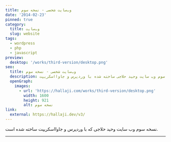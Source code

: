 ```yaml
---
title: وب‌سایت شخصی - نسخه سوم
date: '2014-02-23'
pinned: true
category:
  title: وب‌سایت
  slug: website
tags:
  - wordpress
  - php
  - javascript
preview:
  desktop: '/works/third-version/desktop.png'
seo:
  title: وب‌سایت شخصی - نسخه سوم
  description: نسخه سوم وب سایت وحید حلاجی ساخته شده با وردپرس و جاوااسکریپت
  openGraph:
    images:
      - url: 'https://hallaji.com/works/third-version/desktop.png'
        width: 1600
        height: 921
        alt: نسخه سوم
link:
  external: https://hallaji.dev/v3/
---
```


نسخه سوم وب سایت وحید حلاجی که با وردپرس و جاوااسکریپت ساخته شده است.

---
